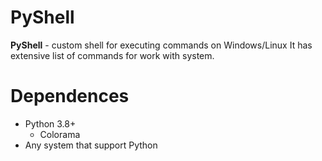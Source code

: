 # PyShell
**PyShell** - custom shell for executing commands on Windows/Linux
It has extensive list of commands for work with system.

# Dependences
* Python 3.8+
  * Colorama
* Any system that support Python
